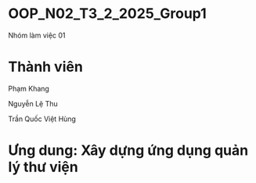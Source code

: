 # OOP_N02_T3_2_2025_Group1
Nhóm làm việc 01

# Thành viên

Phạm Khang

Nguyễn Lệ Thu

Trần Quốc Việt Hùng

# Ưng dung: Xây dựng ứng dụng quản lý thư viện
